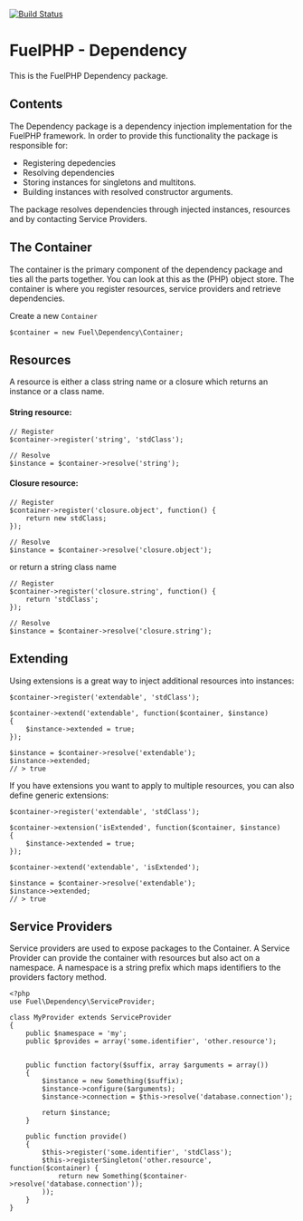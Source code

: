 [![Build Status](https://travis-ci.org/fuelphp/dependency.png?branch=master)](https://travis-ci.org/fuelphp/dependency)

# FuelPHP - Dependency

This is the FuelPHP Dependency package.

## Contents

The Dependency package is a dependency injection implementation for the FuelPHP framework. In order to provide this functionality the package is responsible for:

* Registering depedencies
* Resolving dependencies
* Storing instances for singletons and multitons.
* Building instances with resolved constructor arguments.

The package resolves dependencies through injected instances, resources and by contacting Service Providers.

## The Container

The container is the primary component of the dependency package and ties all the parts together. You can look at this as the (PHP) object store. The container is where you register resources, service providers and retrieve dependencies.

Create a new `Container`

```
$container = new Fuel\Dependency\Container;
```

## Resources

A resource is either a class string name or a closure which returns an instance or a class name.

#### String resource:

```
// Register
$container->register('string', 'stdClass');

// Resolve
$instance = $container->resolve('string');
```

#### Closure resource:

```
// Register
$container->register('closure.object', function() {
	return new stdClass;
});

// Resolve
$instance = $container->resolve('closure.object');
```
or return a string class name

```
// Register
$container->register('closure.string', function() {
	return 'stdClass';
});

// Resolve
$instance = $container->resolve('closure.string');
```

## Extending

Using extensions is a great way to inject additional resources into instances:

```
$container->register('extendable', 'stdClass');

$container->extend('extendable', function($container, $instance)
{
	$instance->extended = true;
});

$instance = $container->resolve('extendable');
$instance->extended;
// > true
```

If you have extensions you want to apply to multiple resources, you can also define generic extensions:

```
$container->register('extendable', 'stdClass');

$container->extension('isExtended', function($container, $instance)
{
	$instance->extended = true;
});

$container->extend('extendable', 'isExtended');

$instance = $container->resolve('extendable');
$instance->extended;
// > true
```

## Service Providers

Service providers are used to expose packages to the Container. A Service
Provider can provide the container with resources but also act on a namespace.
A namespace is a string prefix which maps identifiers to the providers factory method.

```
<?php
use Fuel\Dependency\ServiceProvider;

class MyProvider extends ServiceProvider
{
	public $namespace = 'my';
	public $provides = array('some.identifier', 'other.resource');


	public function factory($suffix, array $arguments = array())
	{
		$instance = new Something($suffix);
		$instance->configure($arguments);
		$instance->connection = $this->resolve('database.connection');

		return $instance;
	}

	public function provide()
	{
		$this->register('some.identifier', 'stdClass');
		$this->registerSingleton('other.resource', function($container) {
			return new Something($container->resolve('database.connection'));
		));
	}
}
```
